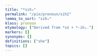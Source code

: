 ```yaml
---
title: "*sih₂"
permalink: "/pie/pronoun/sih2"
lemma_to_sort: "sih₂"
klass: pronoun
etymology: ["Derived from *só + *-ih₂."]
markers: []
synonyms: []
definitions: ["she"]
topics: []
---
```

